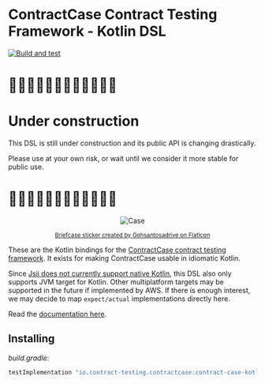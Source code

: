 # ContractCase Contract Testing Framework - Kotlin DSL

[![Build and test](https://github.com/dan-nichols/contract-case-kotlin/actions/workflows/build-and-test.yml/badge.svg?branch=main)](https://github.com/case-contract-testing/kotlin-dsl/actions/workflows/build-and-test.yml)

# 🚧🚧🚧🚧🚧🚧🚧🚧🚧🚧🚧🚧

# Under construction

This DSL is still under construction and its public API is changing drastically.

Please use at your own risk, or wait until we consider it more stable for public use.

# 🚧🚧🚧🚧🚧🚧🚧🚧🚧🚧🚧🚧

<span align="center">

![Case](https://github.com/case-contract-testing/contract-case/raw/main/docs/suitcase.png)

<sub>[Briefcase sticker created by Gohsantosadrive on Flaticon](https://www.flaticon.com/free-stickers/law)</sub>

</span>

These are the Kotlin bindings for the [ContractCase contract testing framework](https://case.contract-testing.io/). It
exists for making ContractCase usable in idiomatic Kotlin.

Since [Jsii does not currently support native Kotlin](https://github.com/aws/jsii/issues/1541), this DSL also only
supports JVM target for Kotlin. Other multiplatform targets may be supported in the future if implemented by AWS. If
there is enough interest, we may decide to map `expect/actual` implementations directly here.

Read the [documentation here](https://case.contract-testing.io/docs/intro/).

## Installing

<!-- x-release-please-start-version -->
_build.gradle_:

```groovy
testImplementation "io.contract-testing.contractcase:contract-case-kotlin:0.0.2"
```

<!-- x-release-please-end -->
